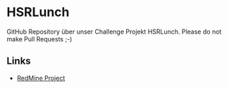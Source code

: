 HSRLunch
=============

GitHub Repository über unser Challenge Projekt HSRLunch.
Please do not make Pull Requests ;-)

Links
-------

* [RedMine Project](http://seiout.ch/redmine/projects/challp/) 
